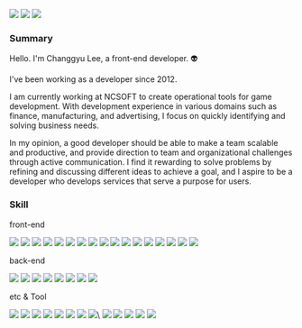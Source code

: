 <p>
  <a href="https://www.linkedin.com/in/%EC%B0%BD%EA%B7%9C-%EC%9D%B4-717245123/" target="_blank"><img src="https://img.shields.io/badge/ChanggyuLEE-0A66C2?style=flat-square&logo=Linkedin&logoColor=white"/></a>
  <a href="mailto:ziziana0507@gmail.com" target="_blank"><img src="https://img.shields.io/badge/ziziana0507@gmail.com-EA4335?style=flat-square&logo=Gmail&logoColor=white"/></a>
  <a href="https://arusantimo.github.io" target="_blank"><img src="https://img.shields.io/badge/Blog-DD0B78?style=flat-square&logo=GitHub%20Sponsors&logoColor=white"/></a>    
</p>


### Summary

Hello. I'm Changgyu Lee, a front-end developer. 👽

I've been working as a developer since 2012. 

I am currently working at NCSOFT to create operational tools for game development.
With development experience in various domains such as finance, manufacturing, and advertising, I focus on quickly identifying and solving business needs.

In my opinion, a good developer should be able to make a team scalable and productive, and provide direction to team and organizational challenges through active communication.
I find it rewarding to solve problems by refining and discussing different ideas to achieve a goal, and I aspire to be a developer who develops services that serve a purpose for users.




### Skill
<p>
  front-end
</p>
<p>
  <img src="https://img.shields.io/badge/typescript-4695EB?style=flat-square&logo=typescript&logoColor=white"/>
  <img src="https://img.shields.io/badge/react-61DAFB?style=flat-square&logo=React&logoColor=black"/>
  <img src="https://img.shields.io/badge/reactNative-61DAFB?style=flat-square&logo=React&logoColor=black"/>
  <img src="https://img.shields.io/badge/vuejs-3DDC84?style=flat-square&logo=vuedotjs&logoColor=white"/>
  <img src="https://img.shields.io/badge/nextjs-000000?style=flat-square&logo=nextdotjs&logoColor=white"/>
  <img src="https://img.shields.io/badge/tailwindcss-06B6D4?style=flat-square&logo=tailwindcss&logoColor=white"/>
  <img src="https://img.shields.io/badge/tanstackQuery-FF4154?style=flat-square&logo=reactquery&logoColor=white"/>
  <img src="https://img.shields.io/badge/zod-3E67B1?style=flat-square&logo=zod&logoColor=white"/>
  <img src="https://img.shields.io/badge/shadchui-000000?style=flat-square&logo=shadcnui&logoColor=white"/>
  <img src="https://img.shields.io/badge/recoil-3578E5?style=flat-square&logo=recoil&logoColor=white"/>
  <img src="https://img.shields.io/badge/zustand-4a2d17?style=flat-square&logo=&logoColor=white"/>
  <img src="https://img.shields.io/badge/mobx-FF9955?style=flat-square&logo=mobx&logoColor=white"/>
  <img src="https://img.shields.io/badge/mobxStateTree-FF7102?style=flat-square&logo=mobxstatetree&logoColor=white"/>
  <img src="https://img.shields.io/badge/redux-764ABC?style=flat-square&logo=redux&logoColor=white"/>
  <img src="https://img.shields.io/badge/reduxSaga-999999?style=flat-square&logo=reduxsaga&logoColor=white"/>
  <img src="https://img.shields.io/badge/webgl-990000?style=flat-square&logo=webgl&logoColor=white"/>
  <img src="https://img.shields.io/badge/d3-F9A03C?style=flat-square&logo=d3dotjs&logoColor=white"/>
</p>

<p>
  back-end
</p>
<p>
  <img src="https://img.shields.io/badge/python-3776AB?style=flat-square&logo=python&logoColor=white"/>
  <img src="https://img.shields.io/badge/nodejs-5FA04E?style=flat-square&logo=nodedotjs&logoColor=black"/>
  <img src="https://img.shields.io/badge/nestjs-E0234E?style=flat-square&logo=nestjs&logoColor=black"/>
  <img src="https://img.shields.io/badge/fastapi-009688?style=flat-square&logo=fastapi&logoColor=white"/>
  <img src="https://img.shields.io/badge/mongodb-47A248?style=flat-square&logo=mongodb&logoColor=white"/>
  <img src="https://img.shields.io/badge/postgresql-4169E1?style=flat-square&logo=postgresql&logoColor=white"/>
  <img src="https://img.shields.io/badge/prisma-2D3748?style=flat-square&logo=prisma&logoColor=white"/>
  <img src="https://img.shields.io/badge/graphql-E10098?style=flat-square&logo=graphql&logoColor=white"/>
</p>

<p>
  etc & Tool
</p>

<p>
  <img src="https://img.shields.io/badge/linux-FCC624?style=flat-square&logo=linux&logoColor=white"/>
  <img src="https://img.shields.io/badge/git-F05032?style=flat-square&logo=git&logoColor=black"/>
  <img src="https://img.shields.io/badge/docker-2496ED?style=flat-square&logo=docker&logoColor=black"/>
  <img src="https://img.shields.io/badge/nginx-009639?style=flat-square&logo=nginx&logoColor=white"/>
  <img src="https://img.shields.io/badge/sentry-362D59?style=flat-square&logo=sentry&logoColor=white"/>
  <img src="https://img.shields.io/badge/jenkins-D24939?style=flat-square&logo=jenkins&logoColor=white"/>
  <img src="https://img.shields.io/badge/prisma-2D3748?style=flat-square&logo=prisma&logoColor=white"/>
  <img src="https://img.shields.io/badge/vite-646CFF?style=flat-square&logo=vite&logoColor=white"/>\
  <img src="https://img.shields.io/badge/webpack-8DD6F9?style=flat-square&logo=webpack&logoColor=white"/>
  <img src="https://img.shields.io/badge/turborepo-EF4444?style=flat-square&logo=turborepo&logoColor=white"/>
  <img src="https://img.shields.io/badge/vitest-6E9F18?style=flat-square&logo=vitest&logoColor=white"/>
  <img src="https://img.shields.io/badge/playwright-0f6b28?style=flat-square&logo=playwright&logoColor=white"/>
  <img src="https://img.shields.io/badge/langchain-1C3C3C?style=flat-square&logo=langchain&logoColor=white"/>
</p>

